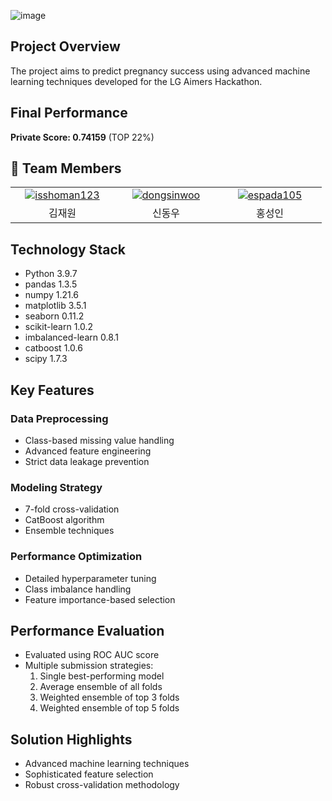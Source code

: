 ![image](https://github.com/user-attachments/assets/22834780-59f1-4943-9c4c-249cbd9db863)

## Project Overview
The project aims to predict pregnancy success using advanced machine learning techniques developed for the LG Aimers Hackathon.

## Final Performance
**Private Score: 0.74159** (TOP 22%)

## 👥 Team Members
<table>
  <tr align="center">
    <td width="150px">
      <a href="https://github.com/isshoman123" target="_blank">
        <img src="https://avatars.githubusercontent.com/isshoman123" alt="isshoman123" />
      </a>
    </td>
    <td width="150px">
      <a href="https://github.com/dongsinwoo" target="_blank">
        <img src="https://avatars.githubusercontent.com/dongsinwoo" alt="dongsinwoo" />
      </a>
    </td>
    <td width="150px">
      <a href="https://github.com/espada105" target="_blank">
        <img src="https://avatars.githubusercontent.com/espada105" alt="espada105" />
      </a>
    </td>
  </tr>
  <tr align="center">
    <td>
      김재원
    </td>
    <td>
      신동우
    </td>
      <td>
      홍성인
    </td>
  </tr>
</table>

## Technology Stack
- Python 3.9.7
- pandas 1.3.5
- numpy 1.21.6
- matplotlib 3.5.1
- seaborn 0.11.2
- scikit-learn 1.0.2
- imbalanced-learn 0.8.1
- catboost 1.0.6
- scipy 1.7.3

## Key Features

### Data Preprocessing
- Class-based missing value handling
- Advanced feature engineering
- Strict data leakage prevention

### Modeling Strategy
- 7-fold cross-validation
- CatBoost algorithm
- Ensemble techniques

### Performance Optimization
- Detailed hyperparameter tuning
- Class imbalance handling
- Feature importance-based selection

## Performance Evaluation
- Evaluated using ROC AUC score
- Multiple submission strategies:
  1. Single best-performing model
  2. Average ensemble of all folds
  3. Weighted ensemble of top 3 folds
  4. Weighted ensemble of top 5 folds

## Solution Highlights
- Advanced machine learning techniques
- Sophisticated feature selection
- Robust cross-validation methodology
